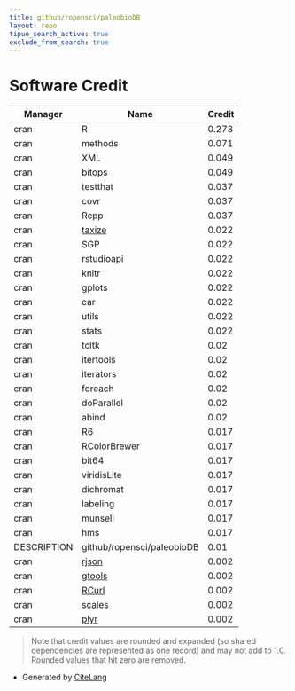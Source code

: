 ```yaml
---
title: github/ropensci/paleobioDB
layout: repo
tipue_search_active: true
exclude_from_search: true
---
```

# Software Credit

|Manager|Name|Credit|
|-------|----|------|
|cran|R|0.273|
|cran|methods|0.071|
|cran|XML|0.049|
|cran|bitops|0.049|
|cran|testthat|0.037|
|cran|covr|0.037|
|cran|Rcpp|0.037|
|cran|[taxize](https://docs.ropensci.org/taxize/ (website))|0.022|
|cran|SGP|0.022|
|cran|rstudioapi|0.022|
|cran|knitr|0.022|
|cran|gplots|0.022|
|cran|car|0.022|
|cran|utils|0.022|
|cran|stats|0.022|
|cran|tcltk|0.02|
|cran|itertools|0.02|
|cran|iterators|0.02|
|cran|foreach|0.02|
|cran|doParallel|0.02|
|cran|abind|0.02|
|cran|R6|0.017|
|cran|RColorBrewer|0.017|
|cran|bit64|0.017|
|cran|viridisLite|0.017|
|cran|dichromat|0.017|
|cran|labeling|0.017|
|cran|munsell|0.017|
|cran|hms|0.017|
|DESCRIPTION|github/ropensci/paleobioDB|0.01|
|cran|[rjson](https://github.com/alexcb/rjson)|0.002|
|cran|[gtools](https://github.com/r-gregmisc/gtools)|0.002|
|cran|[RCurl](http://www.omegahat.net/RCurl)|0.002|
|cran|[scales](https://scales.r-lib.org)|0.002|
|cran|[plyr](http://had.co.nz/plyr)|0.002|


> Note that credit values are rounded and expanded (so shared dependencies are represented as one record) and may not add to 1.0. Rounded values that hit zero are removed.


- Generated by [CiteLang](https://github.com/vsoch/citelang)
